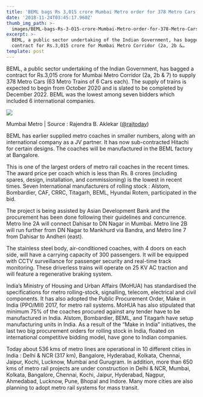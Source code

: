 ```yaml
---
title: 'BEML bags Rs 3,015 crore Mumbai Metro order for 378 Metro Cars'
date: '2018-11-24T03:45:17.960Z'
thumb_img_path: >-
  images/BEML-bags-Rs-3-015-crore-Mumbai-Metro-order-for-378-Metro-Cars/1*cybWhh4WXWidTbYC484S-g.png
excerpt: >-
  BEML, a public sector undertaking of the Indian Government, has bagged a
  contract for Rs.3,015 crore for Mumbai Metro Corridor (2a, 2b &…
template: post
---
```

BEML, a public sector undertaking of the Indian Government, has bagged a contract for Rs.3,015 crore for Mumbai Metro Corridor (2a, 2b & 7) to supply 378 Metro Cars (63 Metro Trains of 6 Cars each). The supply of trains is expected to begin from October 2020 and is slated to be completed by December 2022. BEML was the lowest among seven bidders which included 6 international companies.

![](/images/BEML-bags-Rs-3-015-crore-Mumbai-Metro-order-for-378-Metro-Cars/1*cybWhh4WXWidTbYC484S-g.png)

<figcaption>Mumbai Metro | Source&nbsp;: Rajendra B. Aklekar (<a href="http://twitter.com/rajtoday" data-href="http://twitter.com/rajtoday" class="markup--anchor markup--figure-anchor" title="Twitter profile for @rajtoday" rel="noopener" target="_blank">@rajtoday</a>)</figcaption>

BEML has earlier supplied metro coaches in smaller numbers, along with an international company as a JV partner. It has now sub-contracted Hitachi for certain designs. The coaches will be manufactured in the BEML factory at Bangalore.

This is one of the largest orders of metro rail coaches in the recent times. The award price per coach which is less than Rs. 8 crores (including spares, design, installation, and commissioning) is the lowest in recent times. Seven International manufacturers of rolling stock : Alstom, Bombardier, CAF, CRRC, Titagarh, BEML, Hyundai Rotem, participated in the bid.

The project is being assisted by Asian Development Bank and the procurement has been done following their guidelines and concurrence. Metro line 2A will connect Dahisar to DN Nagar in Mumbai. Metro line 2B will run further from DN Nagar to Mankhurd via Bandra, and Metro line 7 from Dahisar to Andheri (east).

The stainless steel body, air-conditioned coaches, with 4 doors on each side, will have a carrying capacity of 300 passengers. It will be equipped with CCTV surveillance for passenger security and real-time track monitoring. These driverless trains will operate on 25 KV AC traction and will feature a regenerative braking system.

India’s Ministry of Housing and Urban Affairs (MoHUA) has standardised the specifications for metro rolling-stock, signalling, telecom, electrical and civil components. It has also adopted the Public Procurement Order, Make in India (PPO/MII) 2017, for metro rail systems. MoHUA has also stipulated that minimum 75% of the coaches procured against any tender have to be manufactured in India. Alstom, Bombardier, BEML, and Titagarh have setup manufacturing units in India. As a result of the “Make in India” initiatives, the last two big procurement orders for rolling stock in India, floated on international competitive bidding model, have gone to Indian companies.

Today about 536 kms of metro lines are operational in 10 different cities in India : Delhi & NCR (317 km), Bangalore, Hyderabad, Kolkata, Chennai, Jaipur, Kochi, Lucknow, Mumbai and Gurugram. In addition, more than 650 kms of metro rail projects are under construction in Delhi & NCR, Mumbai, Kolkata, Bangalore, Chennai, Kochi, Jaipur, Hyderabad, Nagpur, Ahmedabad, Lucknow, Pune, Bhopal and Indore. Many more cities are also planning to adopt metro rail systems for mass transit.
